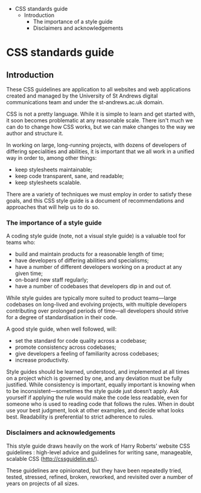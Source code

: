 <!-- MarkdownTOC depth=3 -->

- CSS standards guide
    - Introduction
        - The importance of a style guide
        - Disclaimers and acknowledgements

<!-- /MarkdownTOC -->





# CSS standards guide





## Introduction

These CSS guidelines are application to all websites and web applications created and managed by the University of St Andrews digital communications team and under the st-andrews.ac.uk domain.

CSS is not a pretty language. While it is simple to learn and get started with, it soon becomes problematic at any reasonable scale. There isn't much we can do to change how CSS works, but we can make changes to the way we author and structure it.

In working on large, long-running projects, with dozens of developers of differing specialities and abilities, it is important that we all work in a unified way in order to, among other things:

*   keep stylesheets maintainable;
*   keep code transparent, sane, and readable;
*   keep stylesheets scalable.

There are a variety of techniques we must employ in order to satisfy these goals, and this CSS style guide is a document of recommendations and approaches that will help us to do so.


### The importance of a style guide

A coding style guide (note, not a visual style guide) is a valuable tool for teams who:

*   build and maintain products for a reasonable length of time;
*   have developers of differing abilities and specialisms;
*   have a number of different developers working on a product at any
    given time;
*   on-board new staff regularly;
*   have a number of codebases that developers dip in and out of.

While style guides are typically more suited to product teams—large codebases on long-lived and evolving projects, with multiple developers contributing over prolonged periods of time—all developers should strive for a degree of standardisation in their code.

A good style guide, when well followed, will:

*   set the standard for code quality across a codebase;
*   promote consistency across codebases;
*   give developers a feeling of familiarity across codebases;
*   increase productivity.

Style guides should be learned, understood, and implemented at all times on a project which is governed by one, and any deviation must be fully justified.
While consistency is important, equally important is knowing when to be inconsistent—sometimes the style guide just doesn’t apply.  Ask yourself if applying the rule would make the code less readable, even for someone who is used to reading code that follows the rules. When in doubt use your best judgment, look at other examples, and decide what looks best. Readability is preferential to strict adherence to rules.


### Disclaimers and acknowledgements

This style guide draws heavily on the work of Harry Roberts’ website CSS guidelines : high-level advice and guidelines for writing sane, manageable, scalable CSS (http://cssguidelin.es/).

These guidelines are opinionated, but they have been repeatedly tried, tested, stressed, refined, broken, reworked, and revisited over a number of years on projects of all sizes.